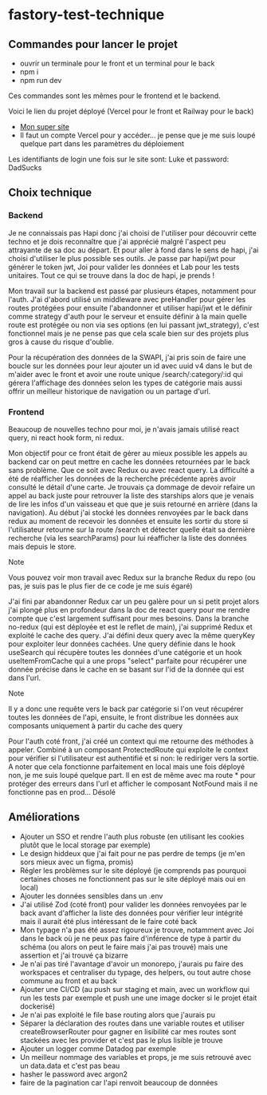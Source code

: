 # fastory-test-technique

## Commandes pour lancer le projet

- ouvrir un terminale pour le front et un terminal pour le back
- npm i
- npm run dev 

Ces commandes sont les mêmes pour le frontend et le backend.

Voici le lien du projet déployé (Vercel pour le front et Railway pour le back) 
- [Mon super site](https://frontend-gsn1etfr9-gauthier13s-projects.vercel.app/)
- Il faut un compte Vercel pour y accéder... je pense que je me suis loupé quelque part dans les paramètres du déploiement

Les identifiants de login une fois sur le site sont: Luke et password: DadSucks

## Choix technique

### Backend
Je ne connaissais pas Hapi donc j'ai choisi de l'utiliser pour découvrir cette techno et je dois reconnaître que j'ai apprécié malgré l'aspect peu attrayante de sa doc au départ. Et pour aller à fond dans le sens de hapi, j'ai choisi d'utiliser le plus possible ses outils. Je passe par hapi/jwt pour générer le token jwt, Joi pour valider les données et Lab pour les tests unitaires. Tout ce qui se trouve dans la doc de hapi, je prends !

Mon travail sur la backend est passé par plusieurs étapes, notamment pour l'auth. J'ai d'abord utilisé un middleware avec preHandler pour gérer les routes protégées pour ensuite l'abandonner et utiliser hapi/jwt et le définir comme strategy d'auth pour le serveur et ensuite définir à la main quelle route est protégée ou non via ses options (en lui passant jwt_strategy), c'est fonctionnel mais je ne pense pas que cela scale bien sur des projets plus gros à cause du risque d'oublie.

Pour la récupération des données de la SWAPI, j'ai pris soin de faire une boucle sur les données pour leur ajouter un id avec uuid v4 dans le but de m'aider avec le front et avoir une route unique /search/:category/:id qui gérera l'affichage des données selon les types de catégorie mais aussi offrir un meilleur historique de navigation ou un partage d'url. 

### Frontend
Beaucoup de nouvelles techno pour moi, je n'avais jamais utilisé react query, ni react hook form, ni redux.

Mon objectif pour ce front était de gérer au mieux possible les appels au backend car on peut mettre en cache les données retournées par le back sans problème. Que ce soit avec Redux ou avec react query. La difficulté a été de réafficher les données de la recherche précédente après avoir consulté le détail d'une carte. Je trouvais ça dommage de devoir refaire un appel au back juste pour retrouver la liste des starships alors que je venais de lire les infos d'un vaisseau et que que je suis retourné en arrière (dans la navigation).
Au début j'ai stocké les données renvoyées par le back dans redux au moment de recevoir les données et ensuite les sortir du store si l'utilisateur retourne sur la route /search et détecter quelle était sa dernière recherche (via les searchParams) pour lui réafficher la liste des données mais depuis le store. 

> [!NOTE]
>  Vous pouvez voir mon travail avec Redux sur la branche Redux du repo (ou pas, je suis pas le plus fier de ce code je me suis égaré) 
> 

J'ai fini par abandonner Redux car un peu galère pour un si petit projet alors j'ai plongé plus en profondeur dans la doc de react query pour me rendre compte que c'est largement suffisant pour mes besoins. Dans la branche no-redux (qui est déployée et est le reflet de main), j'ai supprimé Redux et exploité le cache des query. J'ai défini deux query avec la même queryKey pour exploiter leur données cachées. Une query définie dans le hook useSearch qui récupère toutes les données d'une catégorie et un hook useItemFromCache qui a une props "select" parfaite pour récupérer une donnée précise dans le cache en se basant sur l'id de la donnée qui est dans l'url.

> [!NOTE] 
> Il y a donc une requête vers le back par catégorie si l'on veut récupérer toutes les données de l'api, ensuite, le front distribue les données aux composants uniquement à partir du cache des query

Pour l'auth coté front, j'ai créé un context qui me retourne des méthodes à appeler. Combiné à un composant ProtectedRoute qui exploite le context pour vérifier si l'utilisateur est authentifié et si non: le rediriger vers la sortie. A noter que cela fonctionne parfaitement en local mais une fois déployé non, je me suis loupé quelque part. Il en est de même avec ma route * pour protéger des erreurs dans l'url et afficher le composant NotFound mais il ne fonctionne pas en prod... Désolé

## Améliorations

- Ajouter un SSO et rendre l'auth plus robuste (en utilisant les cookies plutôt que le local storage par exemple)
- Le design hiddeux que j'ai fait pour ne pas perdre de temps (je m'en sors mieux avec un figma, promis)
- Régler les problèmes sur le site déployé (je comprends pas pourquoi certaines choses ne fonctionnent pas sur le site déployé mais oui en local)
- Ajouter les données sensibles dans un .env 
- J'ai utilisé Zod (coté front) pour valider les données renvoyées par le back avant d'afficher la liste des données pour vérifier leur intégrité mais il aurait été plus intéressant de le faire coté back 
- Mon typage n'a pas été assez rigoureux je trouve, notamment avec Joi dans le back où je ne peux pas faire d'inférence de type à partir du schéma (ou alors on peut le faire mais j'ai pas trouvé) mais une assertion et j'ai trouvé ça bizarre 
- Je n'ai pas tiré l'avantage d'avoir un monorepo, j'aurais pu faire des workspaces et centraliser du typage, des helpers, ou tout autre chose commune au front et au back 
- Ajouter une CI/CD (au push sur staging et main, avec un workflow qui run les tests par exemple et push une une image docker si le projet était dockerisé)
- Je n'ai pas exploité le file base routing alors que j'aurais pu
- Séparer la déclaration des routes dans une variable routes et utiliser createBrowserRouter pour gagner en lisibilité car mes routes sont stackées avec les provider et c'est pas le plus lisible je trouve
- Ajouter un logger comme Datadog par exemple
- Un meilleur nommage des variables et props, je me suis retrouvé avec un data.data et c'est pas beau
- hasher le password avec argon2
- faire de la pagination car l'api renvoit beaucoup de données


